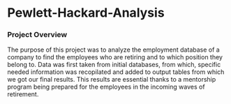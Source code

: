 # Pewlett-Hackard-Analysis

### Project Overview
The purpose of this project was to analyze the employment database of a company to find the employees who are retiring and to which position they belong to. Data was first taken from initial databases, from which, specific needed information was recopilated and added to output tables from which we got our final results. This results are essential thanks to a mentorship program being prepared for the employees in the incoming waves of retirement. 
